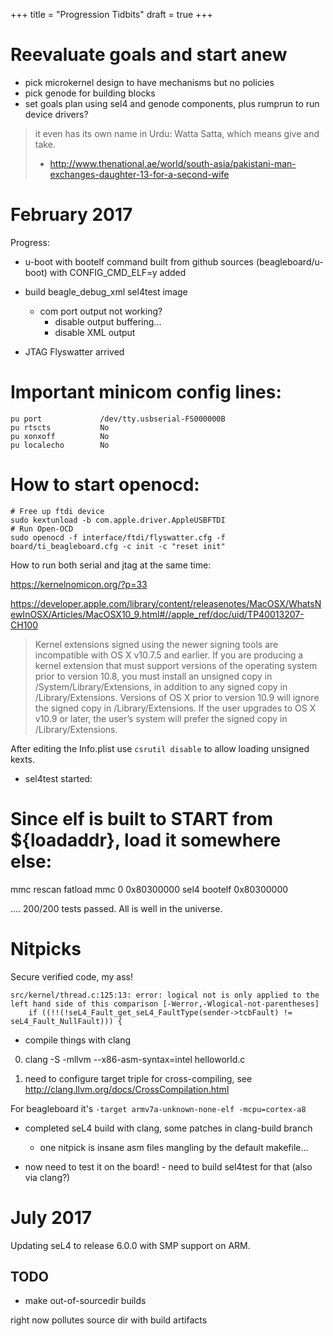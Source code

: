 +++
title = "Progression Tidbits"
draft = true
+++
# Reevaluate goals and start anew

- pick microkernel design to have mechanisms but no policies
- pick genode for building blocks
- set goals plan using sel4 and genode components, plus rumprun to run device drivers?

> it even has its own name in Urdu: Watta Satta, which means give and take.
> - http://www.thenational.ae/world/south-asia/pakistani-man-exchanges-daughter-13-for-a-second-wife


# February 2017

Progress:

- u-boot with bootelf command built from github sources (beagleboard/u-boot) with CONFIG_CMD_ELF=y added
- build beagle_debug_xml sel4test image
  - com port output not working?
      + disable output buffering...
      + disable XML output

- JTAG Flyswatter arrived

# Important minicom config lines:

```
pu port             /dev/tty.usbserial-FS000000B
pu rtscts           No
pu xonxoff          No
pu localecho        No
```

# How to start openocd:

```
# Free up ftdi device
sudo kextunload -b com.apple.driver.AppleUSBFTDI
# Run Open-OCD
sudo openocd -f interface/ftdi/flyswatter.cfg -f board/ti_beagleboard.cfg -c init -c "reset init"
```

How to run both serial and jtag at the same time:

https://kernelnomicon.org/?p=33

https://developer.apple.com/library/content/releasenotes/MacOSX/WhatsNewInOSX/Articles/MacOSX10_9.html#//apple_ref/doc/uid/TP40013207-CH100

> Kernel extensions signed using the newer signing tools are incompatible with OS X v10.7.5 and earlier. If you are producing a kernel extension that must support versions of the operating system prior to version 10.8, you must install an unsigned copy in /System/Library/Extensions, in addition to any signed copy in /Library/Extensions. Versions of OS X prior to version 10.9 will ignore the signed copy in /Library/Extensions. If the user upgrades to OS X v10.9 or later, the user’s system will prefer the signed copy in /Library/Extensions.

After editing the Info.plist use `csrutil disable` to allow loading unsigned kexts.

- sel4test started:

# Since elf is built to START from ${loadaddr}, load it somewhere else:
mmc rescan
fatload mmc 0 0x80300000 sel4
bootelf 0x80300000


....
200/200 tests passed.
All is well in the universe.

# Nitpicks

Secure verified code, my ass!

```
src/kernel/thread.c:125:13: error: logical not is only applied to the left hand side of this comparison [-Werror,-Wlogical-not-parentheses]
    if ((!!(!seL4_Fault_get_seL4_FaultType(sender->tcbFault) != seL4_Fault_NullFault))) {
```

- compile things with clang

0. clang -S -mllvm --x86-asm-syntax=intel helloworld.c

1. need to configure target triple for cross-compiling, see http://clang.llvm.org/docs/CrossCompilation.html

For beagleboard it's `-target armv7a-unknown-none-elf -mcpu=cortex-a8`

- completed seL4 build with clang, some patches in clang-build branch
  - one nitpick is insane asm files mangling by the default makefile...

- now need to test it on the board! - need to build sel4test for that (also via clang?)

# July 2017

Updating seL4 to release 6.0.0 with SMP support on ARM.

## TODO

- make out-of-sourcedir builds

right now pollutes source dir with build artifacts
